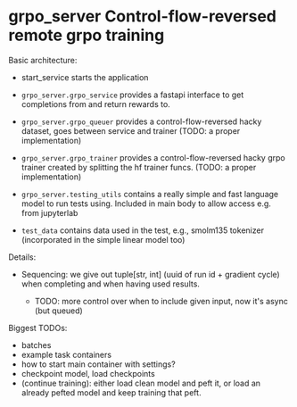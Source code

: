 # grpo_server Control-flow-reversed remote grpo training

Basic architecture:

* start_service starts the application

* `grpo_server.grpo_service` provides a fastapi interface to get
  completions from and return rewards to.

* `grpo_server.grpo_queuer` provides a control-flow-reversed hacky
  dataset, goes between service and trainer (TODO: a proper implementation)

* `grpo_server.grpo_trainer` provides a control-flow-reversed hacky
  grpo trainer created by splitting the hf trainer funcs. (TODO: a proper implementation)

* `grpo_server.testing_utils` contains a really simple and fast
  language model to run tests using. Included in main body
  to allow access e.g. from jupyterlab

* `test_data` contains data used in the test, e.g., smolm135 tokenizer (incorporated
  in the simple linear model too)

Details:

* Sequencing: we give out tuple[str, int] (uuid of run id + gradient cycle)
  when completing and when having used results.

    * TODO: more control over when to include given input, now it's async (but queued)

Biggest TODOs:

* batches
* example task containers
* how to start main container with settings?
* checkpoint model, load checkpoints
* (continue training): either load clean model and peft it,
  or load an already pefted model and keep training that peft.
